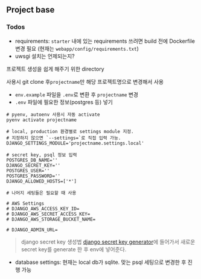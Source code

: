 ## Project base


### Todos
- requirements: `starter` 내에 있는 requirements 쓰려면 build 전에 Dockerfile 변경 필요 (현재는 `webapp/config/requirements.txt`)
- uwsgi 설치는 언제되는지?

프로젝트 생성을 쉽게 해주기 위한 directory

사용시 git clone 후`projectname`만 해당 프로젝트명으로 변경해서 사용
- `env.example` 파일을 `.env`로 변환 후 `projectname` 변경
- `.env` 파일에 필요한 정보(postgres 등) 넣기 

```
# pyenv, autoenv 사용시 자동 activate
pyenv activate projectname

# local, production 환경별로 settings module 지정.
# 지정하지 않으면 `--settings=`로 직접 입력 가능.
DJANGO_SETTINGS_MODULE='projectname.settings.local'

# secret key, psql 정보 입력
POSTGRES_DB_NAME=''
DJANGO_SECRET_KEY=''
POSTGRES_USER=''
POSTGRES_PASSWORD=''
DJANGO_ALLOWED_HOSTS=['*']

# 나머지 세팅들은 필요할 때 사용

# AWS Settings
# DJANGO_AWS_ACCESS_KEY_ID=
# DJANGO_AWS_SECRET_ACCESS_KEY=
# DJANGO_AWS_STORAGE_BUCKET_NAME=

# DJANGO_ADMIN_URL=
```

> django secret key 생성법
> [django secret key generator](http://www.miniwebtool.com/django-secret-key-generator/)에 들어가서 새로운 secret key를 generate 한 후 env에 넣어준다.


- database settings: 현재는 local db가 sqlite. 맞는 psql 세팅으로 변경한 후 진행 가능


